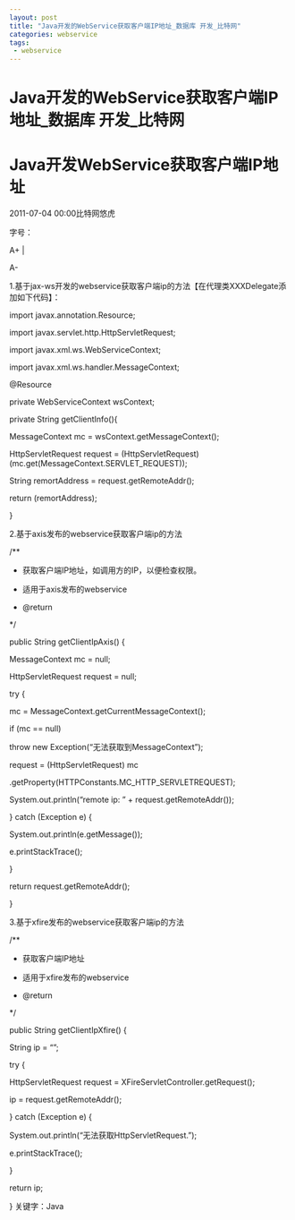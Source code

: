 ```yaml
---
layout: post
title: "Java开发的WebService获取客户端IP地址_数据库 开发_比特网"
categories: webservice
tags: 
 - webservice
--- 
```


# Java开发的WebService获取客户端IP地址_数据库 开发_比特网


# Java开发WebService获取客户端IP地址

2011-07-04 00:00比特网悠虎

字号：

A+
|

A-

1.基于jax-ws开发的webservice获取客户端ip的方法【在代理类XXXDelegate添加如下代码】：

import javax.annotation.Resource;

import javax.servlet.http.HttpServletRequest;

import javax.xml.ws.WebServiceContext;

import javax.xml.ws.handler.MessageContext;

@Resource

private WebServiceContext wsContext;

private String getClientInfo(){

MessageContext mc = wsContext.getMessageContext();

HttpServletRequest request = (HttpServletRequest)(mc.get(MessageContext.SERVLET_REQUEST));

String remortAddress = request.getRemoteAddr();

return (remortAddress);

}

2.基于axis发布的webservice获取客户端ip的方法

/**

* 获取客户端IP地址，如调用方的IP，以便检查权限。

* 适用于axis发布的webservice

* @return

*/

public String getClientIpAxis() {

MessageContext mc = null;

HttpServletRequest request = null;

try {

mc = MessageContext.getCurrentMessageContext();

if (mc == null)

throw new Exception(“无法获取到MessageContext”);

request = (HttpServletRequest) mc

.getProperty(HTTPConstants.MC_HTTP_SERVLETREQUEST);

System.out.println(“remote ip: ” + request.getRemoteAddr());

} catch (Exception e) {

System.out.println(e.getMessage());

e.printStackTrace();

}

return request.getRemoteAddr();

}

3.基于xfire发布的webservice获取客户端ip的方法

/**

* 获取客户端IP地址

* 适用于xfire发布的webservice

* @return

*/

public String getClientIpXfire() {

String ip = “”;

try {

HttpServletRequest request = XFireServletController.getRequest();

ip = request.getRemoteAddr();

} catch (Exception e) {

System.out.println(“无法获取HttpServletRequest.”);

e.printStackTrace();

}

return ip;

}
关键字：Java


